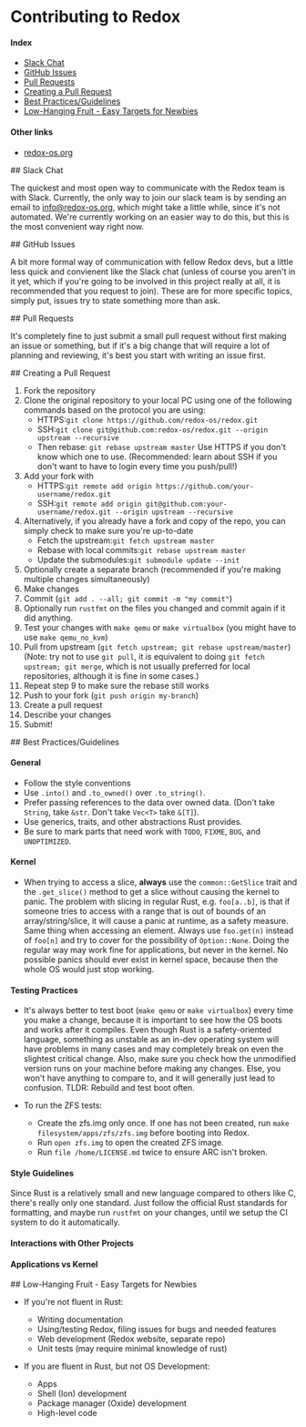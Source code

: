 # Contributing to Redox

<!-- TODO Write an introduction here -->

#### Index

- [Slack Chat](#slack)
- [GitHub Issues](#gh-issues)
- [Pull Requests](#prs)
- [Creating a Pull Request](#creating-a-pr)
- [Best Practices/Guidelines](#best-practices)
- [Low-Hanging Fruit - Easy Targets for Newbies](#easy-targets)

#### Other links

- [redox-os.org](http://redox-os.org)
<!-- TODO add more links here -->

<a name="slack" />
## Slack Chat

The quickest and most open way to communicate with the Redox team is with Slack. Currently, the only way to join our slack team is by sending an email to [info@redox-os.org](mailto:info@redox-os.org), which might take a little while, since it's not automated. We're currently working on an easier way to do this, but this is the most convenient way right now.

<a name="gh-issues" />
## GitHub Issues

A bit more formal way of communication with fellow Redox devs, but a little less quick and convienent like the Slack chat (unless of course you aren't in it yet, which if you're going to be involved in this project really at all, it is recommended that you request to join). These are for more specific topics, simply put, issues try to state something more than ask.

<a name="prs" />
## Pull Requests

It's completely fine to just submit a small pull request without first making an issue or something, but if it's a big change that will require a lot of planning and reviewing, it's best you start with writing an issue first.

<a name="creating-a-pr" />
## Creating a Pull Request

1. Fork the repository
2. Clone the original repository to your local PC using one of the following commands based on the protocol you are using:
    - HTTPS:`git clone https://github.com/redox-os/redox.git`
    - SSH:`git clone git@github.com:redox-os/redox.git --origin upstream --recursive`
    - Then rebase: `git rebase upstream master`
    Use HTTPS if you don't know which one to use. (Recommended: learn about SSH if you don't want to have to login every time you push/pull!)
3. Add your fork with
    - HTTPS:`git remote add origin https://github.com/your-username/redox.git`
    - SSH:`git remote add origin git@github.com:your-username/redox.git --origin upstream --recursive`
4. Alternatively, if you already have a fork and copy of the repo, you can simply check to make sure you're up-to-date
    - Fetch the upstream:`git fetch upstream master` 
    - Rebase with local commits:`git rebase upstream master`
    - Update the submodules:`git submodule update --init`
5. Optionally create a separate branch (recommended if you're making multiple changes simultaneously)
6. Make changes
7. Commit (`git add . --all; git commit -m "my commit"`)
8. Optionally run `rustfmt` on the files you changed and commit again if it did anything.
9. Test your changes with `make qemu` or `make virtualbox` (you might have to use `make qemu_no_kvm`)
10. Pull from upstream (`git fetch upstream; git rebase upstream/master`) (Note: try not to use `git pull`, it is equivalent to doing `git fetch upstream; git merge`, which is not usually preferred for local repositories, although it is fine in some cases.)
11. Repeat step 9 to make sure the rebase still works
12. Push to your fork (`git push origin my-branch`)
13. Create a pull request
14. Describe your changes
15. Submit!

<a name="best-practices" />
## Best Practices/Guidelines

<!-- TODO add this section to the index/TOC -->

#### General

- Follow the style conventions
- Use `.into()` and `.to_owned()` over `.to_string()`.
- Prefer passing references to the data over owned data. (Don't take `String`, take `&str`. Don't take `Vec<T>` take `&[T]`).
- Use generics, traits, and other abstractions Rust provides.
- Be sure to mark parts that need work with `TODO`, `FIXME`, `BUG`, and `UNOPTIMIZED`.

#### Kernel

- When trying to access a slice, **always** use the `common::GetSlice` trait and the `.get_slice()` method to get a slice without causing the kernel to panic. The problem with slicing in regular Rust, e.g. `foo[a..b]`, is that if someone tries to access with a range that is out of bounds of an array/string/slice, it will cause a panic at runtime, as a safety measure. Same thing when accessing an element. Always use `foo.get(n)` instead of `foo[n]` and try to cover for the possibility of `Option::None`. Doing the regular way may work fine for applications, but never in the kernel. No possible panics should ever exist in kernel space, because then the whole OS would just stop working.

#### Testing Practices

- It's always better to test boot (`make qemu` or `make virtualbox`) every time you make a change, because it is important to see how the OS boots and works after it compiles. Even though Rust is a safety-oriented language, something as unstable as an in-dev operating system will have problems in many cases and may completely break on even the slightest critical change. Also, make sure you check how the unmodified version runs on your machine before making any changes. Else, you won't have anything to compare to, and it will generally just lead to confusion. TLDR: Rebuild and test boot often.

- To run the ZFS tests:
    - Create the zfs.img only once. If one has not been created, run `make filesystem/apps/zfs/zfs.img` before booting into Redox.
    - Run `open zfs.img` to open the created ZFS image.
    - Run `file /home/LICENSE.md` twice to ensure ARC isn't broken.

#### Style Guidelines

<!-- TODO improve this section -->
Since Rust is a relatively small and new language compared to others like C, there's really only one standard. Just follow the official Rust standards for formatting, and maybe run `rustfmt` on your changes, until we setup the CI system to do it automatically.

#### Interactions with Other Projects

<!-- TODO fill out this section -->

#### Applications vs Kernel

<!-- TODO fill out this section -->

<a name="easy-targets" />
## Low-Hanging Fruit - Easy Targets for Newbies

<!-- TODO improve this section -->

- If you're not fluent in Rust:
    - Writing documentation
    - Using/testing Redox, filing issues for bugs and needed features
    - Web development (Redox website, separate repo)
    - Unit tests (may require minimal knowledge of rust)

- If you are fluent in Rust, but not OS Development:
    - Apps
    - Shell (Ion) development
    - Package manager (Oxide) development
    - High-level code
